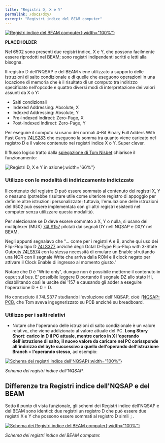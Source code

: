 ```yaml
---
title: "Registri D, X e Y"
permalink: /docs/dxy/
excerpt: "Registri indice del BEAM computer"
---
```

[![Registri indice del BEAM computer](../../assets/dxy/60-beam-dxy.png "Registri indice del BEAM computer"){:width="100%"}](../../assets/dxy/60-beam-dxy.png)

**PLACEHOLDER**

Nel 6502 sono presenti due registri indice, X e Y, che possono facilmente essere riprodotti nel BEAM; sono registri indipendenti scritti e letti alla bisogna.

Il registro D dell'NQSAP e del BEAM viene utilizzato a supporto delle istruzioni di salto condizionale e di quelle che eseguono operazioni in una locazione di memoria che è il risultato di un computo tra indirizzo specificato nell'opcode e quattro diversi modi di interpretazione dei valori assunti da X o Y:

- Salti condizionali
- Indexed Addressing: Absolute, X
- Indexed Addressing: Absolute, Y
- Pre-Indexed Indirect: Zero-Page, X
- Post-Indexed Indirect: Zero-Page, Y

Per eseguire il computo si usano dei normali 4-Bit Binary Full Adders With Fast Carry <a href = "https://www.ti.com/lit/ds/symlink/sn54s283.pdf" target = "_blank">74LS283</a> che eseguono la somma tra quanto viene caricato nel registro D e il valore contenuto nei registri indice X o Y. Super clever.

Il flusso logico tratto dalla <a href = "https://tomnisbet.github.io/nqsap/docs/dxy-registers/" target = "_blank">spiegazione di Tom Nisbet</a> chiarisce il funzionamento:

![Registri D, X e Y in azione](../../assets/dxy/60-dxy-nqsap-tom-flow.png "Registri D, X e Y in azione"){:width="66%"}

### Utilizzo con le modalità di indirizzamento indicizzate

Il contenuto del registro D può essere sommato al contenuto dei registri X, Y o nessuno (potrebbe risultare utile come ulteriore registro di appoggio per definire altre istruzioni personalizzate; tuttavia, l'emulazione delle istruzioni del 6502 può essere implementata con gli altri registri esistenti nel computer senza utilizzare questa modalità).

Per selezionare se D deve essere sommato a X, Y o nulla, si usano dei multiplexer (MUX) <a href = "https://www.ti.com/lit/ds/symlink/sn74ls157.pdf" target = "_blank">74LS157</a> pilotati dai segnali DY nell'NQSAP e DX/Y nel BEAM.

Negli appunti segnalavo che "... come per i registri A e B, anche qui uso dei Flip-Flop tipo D <a href="https://www.ti.com/lit/ds/symlink/sn54ls377.pdf" target="_blank">74LS377</a> anziché degli Octal D-Type Flip-Flop with 3-State Outputs <a href="https://www.onsemi.com/pdf/datasheet/74vhc574-d.pdf" target="_blank">74LS574</a> con la stessa necessità di emulare un Enable sfruttando una NOR con il segnale Write che arriva dalla ROM e il clock negato per attivare il Clock Enable di ingresso al momento giusto."

Notare che D è "Write only", dunque non è possibile metterne il contenuto in ouput sul bus. E' possibile leggere D portando il segnale DZ allo stato HI, disabilitando così le uscite dei '157 e causando gli adder a eseguire l'operazione D + 0 = D.

Ho conosciuto il 74LS377 studiando l'evoluzione dell'NQSAP, cioè l'<a href = "https://tomnisbet.github.io/nqsap-pcb/" target="_blank">NQSAP-PCB</a>, che Tom aveva ingegnerizzato su PCB anziché su breadboard.

### Utilizzo per i salti relativi

- Notare che l'operando delle istruzioni di salto condizionale è un valore relativo, che viene addizionato al valore attuale del PC. **Long Story Short: carico in D il PC attuale, mentre carico in X l'operando dell'istruzione di salto; il nuovo valore da caricare nel PC corissponde all'indirizzo del byte successivo a quello dell'operando dell'istruzione Branch + l'operando stesso**, ad esempio:


[![Schema dei registri indice dell'NQSAP](../../assets/dxy/60-nqsap-dxy-schema.png "Schema dei registri indice dell'NQSAP"){:width="100%"}](../../assets/dxy/60-nqsap-dxy-schema.png)

*Schema dei registri indice dell'NQSAP.*


## Differenze tra Registri indice dell'NQSAP e del BEAM

Sotto il punto di vista funzionale, gli schemi dei Registri indice dell'NQSAP e del BEAM sono identici: due registri un registro D che può essere due registri X e Y che possono essere sommati al registro D simili ; .

[![Schema dei Registri indice del BEAM computer](../../assets/dxy/60-dxy-beam-schema.png "Schema dei Registri indice del BEAM computer"){:width="100%"}](../../assets/dxy/60-dxy-beam-schema.png)

*Schema dei registri indice del BEAM computer.*
